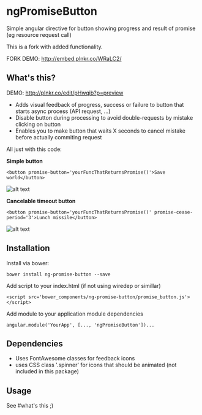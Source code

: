 # ngPromiseButton

Simple angular directive for button showing progress and result of promise (eg resource request call)

This is a fork with added functionality.

FORK DEMO: http://embed.plnkr.co/WRaLC2/


## What's this?

DEMO: http://plnkr.co/edit/pHwqib?p=preview

- Adds visual feedback of progress, success or failure to button that starts async process (API request, ...)
- Disable button during processing to avoid double-requests by mistake clicking on button
- Enables you to make button that waits X seconds to cancel mistake before actually commiting request

All just with this code:

__Simple button__

```<button promise-button='yourFuncThatReturnsPromise()'>Save world</button>```

![alt text](https://raw.githubusercontent.com/DocX/ng-promise-button/master/documentation/save_world_button.gif "Example of button on page")

__Cancelable timeout button__

```<button promise-button='yourFuncThatReturnsPromise()' promise-cease-period='3'>Lunch missile</button>```

![alt text](https://raw.githubusercontent.com/DocX/ng-promise-button/master/documentation/lunch_missile_button.gif "Example of button with cancel period on page")


## Installation

Install via bower:

```bower install ng-promise-button --save```

Add script to your index.html (if not using wiredep or simillar)

```<script src='bower_components/ng-promise-button/promise_button.js'></script>```

Add module to your application module dependencies

```angular.module('YourApp', [..., 'ngPromiseButton'])...```

## Dependencies

- Uses FontAwesome classes for feedback icons
- uses CSS class '.spinner' for icons that should be animated (not included in this package)

## Usage

See #what's this ;)
